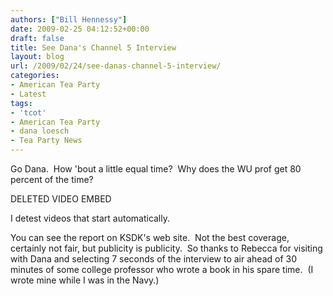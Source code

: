 ```yaml
---
authors: ["Bill Hennessy"]
date: 2009-02-25 04:12:52+00:00
draft: false
title: See Dana's Channel 5 Interview
layout: blog
url: /2009/02/24/see-danas-channel-5-interview/
categories:
- American Tea Party
- Latest
tags:
- 'tcot'
- American Tea Party
- dana loesch
- Tea Party News
---
```


Go Dana.  How 'bout a little equal time?  Why does the WU prof get 80 percent of the time?

DELETED VIDEO EMBED

I detest videos that start automatically.  

You can see the report on KSDK's web site.  Not the best coverage, certainly not fair, but publicity is publicity.  So thanks to Rebecca for visiting with Dana and selecting 7 seconds of the interview to air ahead of 30 minutes of some college professor who wrote a book in his spare time.  (I wrote mine while I was in the Navy.)
